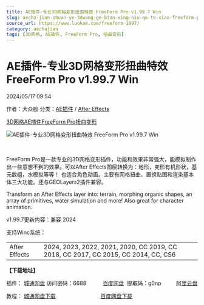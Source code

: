 ```yaml
---
title: AE插件-专业3D网格变形扭曲特效 FreeForm Pro v1.99.7 Win
slug: aecha-jian-zhuan-ye-3dwang-ge-bian-xing-niu-qu-te-xiao-freeform-pro-v1-99-7-win
source_url: https://www.lookae.com/freeform-1997/
category: aechajian
tags: [3D网格, AE插件, FreeForm Pro, 扭曲变形]
---
```

# AE插件-专业3D网格变形扭曲特效 FreeForm Pro v1.99.7 Win

2024/05/17 09:54

作者：大众脸
分类：[AE插件](https://www.lookae.com/after-effects/aechajian/) / [After Effects](https://www.lookae.com/after-effects/)

[3D网格](https://www.lookae.com/tag/3d%e7%bd%91%e6%a0%bc/)[AE插件](https://www.lookae.com/tag/ae%e6%8f%92%e4%bb%b6/)[FreeForm Pro](https://www.lookae.com/tag/freeform-pro/)[扭曲变形](https://www.lookae.com/tag/%e6%89%ad%e6%9b%b2%e5%8f%98%e5%bd%a2/)

![AE插件-专业3D网格变形扭曲特效 FreeForm Pro v1.99.7 Win](https://www.lookae.com/wp-content/uploads/2019/09/FreeForm-Pro.jpg "AE插件-专业3D网格变形扭曲特效 FreeForm Pro v1.99.7 Win-LookAE.com")

﻿

FreeForm Pro是一款专业的3D网格变形插件，功能和效果非常强大，能模拟制作出一些意想不到的效果。可以After Effects图层转换为：地形，变形有机形状，基元数组，水模拟等等！ 也适合角色动画。主要有网格扭曲、置换贴图和渲染基本体三大功能。还与GEOLayers2插件兼容。

Transform an After Effects layer into: terrain, morphing organic shapes, an array of primitives, water simulation and more! Also great for character animation.

v1.99.7更新内容：兼容 2024

支持Winc系统：

|  |  |
| --- | --- |
| After Effects | 2024, 2023, 2022, 2021, 2020, CC 2019, CC 2018, CC 2017, CC 2015, CC 2014, CC, CS6 |

**【下载地址】**

插件： [城通网盘](https://url70.ctfile.com/f/2827370-1246714900-8bc5d4?p=4431) 访问密码：6688           [百度网盘](https://pan.baidu.com/s/1yt2pYSxP69iqIoNKLbWUyg?pwd=g0np)  提取码：g0np          [阿里云盘](https://www.alipan.com/s/aLv92Ap8KGz)

教程： [城通网盘下载](https://lookae.ctfile.com/fs/680462-396956236)                              [百度网盘下载](https://pan.baidu.com/s/1YQwO0jX9e68ffP7Ew8f9LQ)
